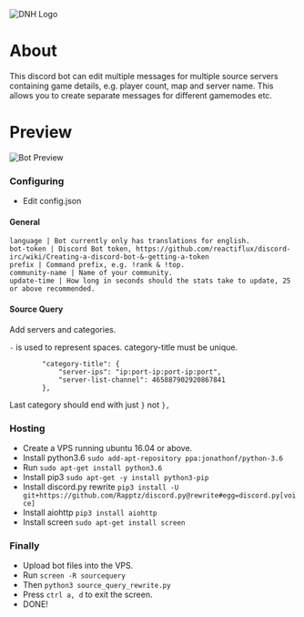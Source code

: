 ![DNH Logo](https://camo.githubusercontent.com/742c455547018630cf337754b6e93a16e880dbd2/68747470733a2f2f63646e2e646973636f72646170702e636f6d2f6174746163686d656e74732f3433353630313839363836323930383433372f3533383532363832363139323936313533362f6e626664666864666864686468642e706e67)

# About
This discord bot can edit multiple messages for multiple source servers containing game details, e.g. player count, map and server name. This allows you to create separate messages for different gamemodes etc.

# Preview
![Bot Preview](https://i.imgur.com/sHLPyeg.png)

### Configuring
- Edit config.json

#### General
```
language | Bot currently only has translations for english.
bot-token | Discord Bot token, https://github.com/reactiflux/discord-irc/wiki/Creating-a-discord-bot-&-getting-a-token
prefix | Command prefix, e.g. !rank & !top.
community-name | Name of your community.
update-time | How long in seconds should the stats take to update, 25 or above recommended.
```

#### Source Query
Add servers and categories.

``-`` is used to represent spaces.
category-title must be unique.

```
        "category-title": {
            "server-ips": "ip:port-ip:port-ip:port",
            "server-list-channel": 465887902920867841
        },
```
Last category should end with just ``}`` not ``},``

### Hosting
- Create a VPS running ubuntu 16.04 or above.
- Install python3.6 ``sudo add-apt-repository ppa:jonathonf/python-3.6``
- Run ``sudo apt-get install python3.6``
- Install pip3 ``sudo apt-get -y install python3-pip``
- Install discord.py rewrite ``pip3 install -U git+https://github.com/Rapptz/discord.py@rewrite#egg=discord.py[voice]``
- Install aiohttp ``pip3 install aiohttp``
- Install screen ``sudo apt-get install screen``

### Finally
- Upload bot files into the VPS.
- Run ``screen -R sourcequery``
- Then ``python3 source_query_rewrite.py``
- Press ``ctrl a, d`` to exit the screen.
- DONE!
